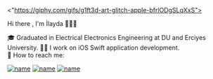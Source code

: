  
<"https://giphy.com/gifs/g1ft3d-art-glitch-apple-bfrlODgSLqXxS">
                                                                                
  Hi there , I'm İlayda 👩🏽‍💻
    
🎓 Graduated in Electrical Electronics Engineering at DU and Erciyes University.
👩‍💻 I work on iOS Swift application development.      
🌟 How to reach me: 

[![name](https://user-images.githubusercontent.com/98653691/190926903-a5ba96e8-6253-4b18-b2f5-860f2ad945be.png)](https://www.linkedin.com/in/ilayda-metin-b270951b1/)
[![name](https://user-images.githubusercontent.com/98653691/190926941-a87f7382-dbbf-4e38-86d8-de593e0a5e94.png)](https://github.com/ilaydadora)
[![name](https://user-images.githubusercontent.com/98653691/190926914-147c1137-f4cb-4a86-84c2-a7f9713b9a6a.png)](https://mail.google.com/mail/u/0/#inbox/)




